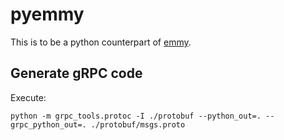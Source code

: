 # pyemmy

This is to be a python counterpart of [emmy](https://github.com/xlab-si/emmy).

## Generate gRPC code

Execute:

```
python -m grpc_tools.protoc -I ./protobuf --python_out=. --grpc_python_out=. ./protobuf/msgs.proto
```
